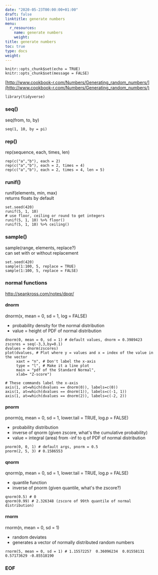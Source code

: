 ```yaml
---
date: "2020-05-23T00:00:00+01:00"
draft: false
linktitle: generate numbers
menu:
  r_resources:
    name: generate numbers
    weight:
title: generate numbers
toc: true
type: docs
weight:
---
```


<!--
1. replace r_resources with dir in /content/subdir/ e.g. r_resources
2. replace 2020-05-23 with YYYY-MM-2020-05-23 e.g. 2020-05-20
3. replace generate numbers with page name e.g. dplyr
4. replace 1010 with weight e.g. 20
-->

```{r setup, include=FALSE}
knitr::opts_chunk$set(echo = TRUE)
knitr::opts_chunk$set(message = FALSE)
```

[http://www.cookbook-r.com/Numbers/Generating_random_numbers/](http://www.cookbook-r.com/Numbers/Generating_random_numbers/)
```{r, results="hide"}
library(tidyverse)
```

### seq()
seq(from, to, by)
```{r}
seq(1, 10, by = pi)
```

### rep()
rep(sequence, each, times, len)
```{r}
rep(c("a","b"), each = 2)
rep(c("a","b"), each = 2, times = 4)
rep(c("a","b"), each = 2, times = 4, len = 5)
```

### runif()
runif(elements, min, max)  
returns floats by default  
```{r}
set.seed(420)
runif(5, 1, 10)
# use floor, ceiling or round to get integers
runif(5, 1, 10) %>% floor()
runif(5, 1, 10) %>% ceiling()
```

### sample()
sample(range, elements, replace?)  
can set with or without replacement  
```{r}
set.seed(420)
sample(1:100, 5, replace = TRUE)
sample(1:100, 5, replace = FALSE)
```


### normal functions
http://seankross.com/notes/dpqr/  

#### dnorm
dnorm(x, mean = 0, sd = 1, log = FALSE)  
- probability density for the normal distribution  
- value = height of PDF of normal distribution
```{r, fig.height=3, fig.width=4}
dnorm(0, mean = 0, sd = 1) # default values, dnorm = 0.3989423
zscores = seq(-3,3,by=0.1)
dvalues = dnorm(zscores)
plot(dvalues, # Plot where y = values and x = index of the value in the vector
     xaxt = "n", # Don't label the x-axis
     type = "l", # Make it a line plot
     main = "pdf of the Standard Normal",
     xlab= "Z-score") 

# These commands label the x-axis
axis(1, at=which(dvalues == dnorm(0)), labels=c(0))
axis(1, at=which(dvalues == dnorm(1)), labels=c(-1, 1))
axis(1, at=which(dvalues == dnorm(2)), labels=c(-2, 2))
```

#### pnorm
pnorm(q, mean = 0, sd = 1, lower.tail = TRUE, log.p = FALSE)  
- probability distribution  
- inverse of qnorm (given zscore, what's the cumulative probability)  
- value = integral (area) from -inf to q of PDF of normal distribution  
```{r}
pnorm(0, 0, 1) # default args, pnorm = 0.5
pnorm(2, 5, 3) # 0.1586553
```

#### qnorm
qnorm(p, mean = 0, sd = 1, lower.tail = TRUE, log.p = FALSE)  
- quantile function  
- inverse of pnorm (given quantile, what's the zscore?)  
```{r}
qnorm(0.5) # 0
qnorm(0.99) # 2.326348 (zscore of 99th quantile of normal distribution)
```

#### rnorm
rnorm(n, mean = 0, sd = 1)  
- random deviates  
- generates a vector of normally distributed random numbers  
```{r}
rnorm(5, mean = 0, sd = 1) # 1.15572257  0.36096234  0.01558131  0.57173629 -0.85518190
```

### EOF